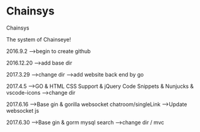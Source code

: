 # Chainsys
Chainsys

The system of Chainseye!

2016.9.2
  -->begin to create github

2016.12.20
  -->add base dir

2017.3.29
  -->change dir
  -->add website back end by go

2017.4.5
  -->GO & HTML CSS Support & jQuery Code Snippets & Nunjucks & vscode-icons
  -->change dir

2017.6.16
  -->Base gin & gorilla websocket chatroom/singleLink
  -->Update websocket js

2017.6.30
  -->Base gin & gorm mysql search
  -->change dir / mvc
